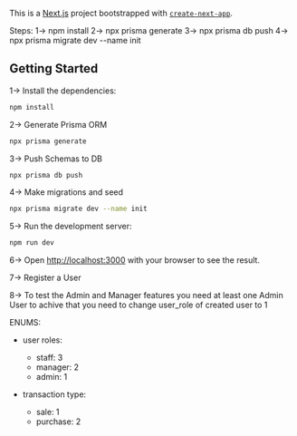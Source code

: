 This is a [Next.js](https://nextjs.org/) project bootstrapped with [`create-next-app`](https://github.com/vercel/next.js/tree/canary/packages/create-next-app).

Steps:
1-> npm install
2-> npx prisma generate
3-> npx prisma db push
4-> npx prisma migrate dev --name init

## Getting Started

1-> Install the dependencies:

```bash
npm install
```

2-> Generate Prisma ORM

```bash
npx prisma generate
```

3-> Push Schemas to DB

```bash
npx prisma db push
```

4-> Make migrations and seed

```bash
npx prisma migrate dev --name init
```

5-> Run the development server:

```bash
npm run dev
```

6-> Open [http://localhost:3000](http://localhost:3000) with your browser to see the result.

7-> Register a User

8-> To test the Admin and Manager features you need at least one Admin User to achive that you need to change user_role of created user to 1

ENUMS:

- user roles:

  - staff: 3
  - manager: 2
  - admin: 1

- transaction type:
  - sale: 1
  - purchase: 2
